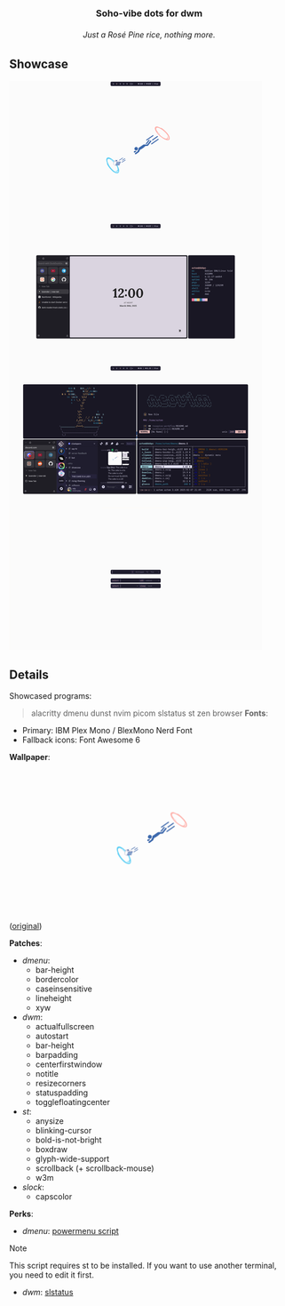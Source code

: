### **<p align=center>Soho-vibe dots for dwm**</p>
###### *<p align=center>Just a Rosé Pine rice, nothing more.</p>*
## Showcase
![](./showcase.png)
## Details
Showcased programs:
> alacritty
> dmenu
> dunst
> nvim
> picom
> slstatus
> st
> zen browser
**Fonts**:
* Primary: IBM Plex Mono / BlexMono Nerd Font
* Fallback icons: Font Awesome 6
  
**Wallpaper**: ![](./rosepine-portal-cake.png) ([original](./gruv-portal-cake.png))

**Patches**:
* *dmenu*:
    * bar-height
    * bordercolor
    * caseinsensitive
    * lineheight
    * xyw
* *dwm*:
    * actualfullscreen
    * autostart
    * bar-height
    * barpadding
    * centerfirstwindow
    * notitle
    * resizecorners
    * statuspadding
    * togglefloatingcenter
* *st*:
    * anysize
    * blinking-cursor
    * bold-is-not-bright
    * boxdraw
    * glyph-wide-support
    * scrollback (+ scrollback-mouse)
    * w3m
* *slock*:
    * capscolor

**Perks**:
* *dmenu*: [powermenu script](./dmenu/powermenu.sh)
> [!NOTE]
> This script requires st to be installed. If you want to use another terminal, you need to edit it first.
* *dwm*: [slstatus](./slstatus/)
